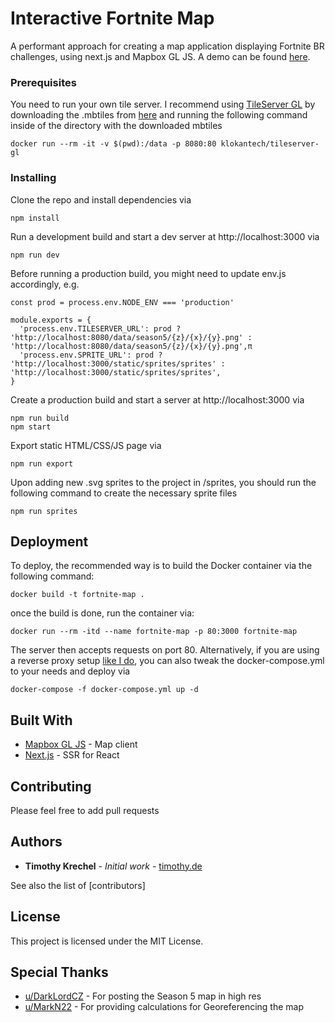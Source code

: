 # Interactive Fortnite Map

A performant approach for creating a map application displaying Fortnite BR challenges, using next.js and Mapbox GL JS.
A demo can be found [here](https://fortnite.timothy.de).

### Prerequisites

You need to run your own tile server. I recommend using [TileServer GL](https://github.com/klokantech/tileserver-gl) by downloading the .mbtiles from [here](https://drive.google.com/file/d/1Dvo833erO_pnGmjUm4EzLhHk_0stfCF6/view?usp=sharing) and running the following command inside of the directory with the downloaded mbtiles

```
docker run --rm -it -v $(pwd):/data -p 8080:80 klokantech/tileserver-gl
```

### Installing

Clone the repo and install dependencies via

```
npm install
```

Run a development build and start a dev server at http://localhost:3000 via

```
npm run dev
```

Before running a production build, you might need to update env.js accordingly, e.g.

```
const prod = process.env.NODE_ENV === 'production'

module.exports = {
  'process.env.TILESERVER_URL': prod ? 'http://localhost:8080/data/season5/{z}/{x}/{y}.png' : 'http://localhost:8080/data/season5/{z}/{x}/{y}.png',π
  'process.env.SPRITE_URL': prod ? 'http://localhost:3000/static/sprites/sprites' : 'http://localhost:3000/static/sprites/sprites',
}
```

Create a production build and start a server at http://localhost:3000 via

```
npm run build
npm start
```

Export static HTML/CSS/JS page via

```
npm run export
```

Upon adding new .svg sprites to the project in /sprites, you should run the following command to create the necessary sprite files

```
npm run sprites
```

## Deployment

To deploy, the recommended way is to build the Docker container via the following command:

```
docker build -t fortnite-map .
```

once the build is done, run the container via:

```
docker run --rm -itd --name fortnite-map -p 80:3000 fortnite-map
```

The server then accepts requests on port 80.
Alternatively, if you are using a reverse proxy setup [like I do](https://github.com/timothyde/aws-reverse-proxy), you can also tweak the docker-compose.yml to your needs and deploy via

```
docker-compose -f docker-compose.yml up -d
```

## Built With

- [Mapbox GL JS](https://github.com/mapbox/mapbox-gl-js) - Map client
- [Next.js](https://github.com/zeit/next.js) - SSR for React

## Contributing

Please feel free to add pull requests

## Authors

- **Timothy Krechel** - _Initial work_ - [timothy.de](https://www.timothy.de)

See also the list of [contributors]

## License

This project is licensed under the MIT License.

## Special Thanks

- [u/DarkLordCZ](https://www.reddit.com/user/DarkLordCZ) - For posting the Season 5 map in high res
- [u/MarkN22](https://www.reddit.com/r/FortNiteBR/comments/88ktnr/i_calculated_how_big_the_map_was_in_fortnite/) - For providing calculations for Georeferencing the map
